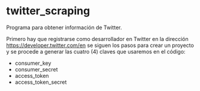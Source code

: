 # twitter_scraping
Programa para obtener información de Twitter.

Primero hay que registrarse como desarrollador en Twitter en la dirección https://developer.twitter.com/en
se siguen los pasos para crear un proyecto y se procede a generar las cuatro (4) claves que usaremos en el código:

- consumer_key
- consumer_secret
- access_token
- access_token_secret




